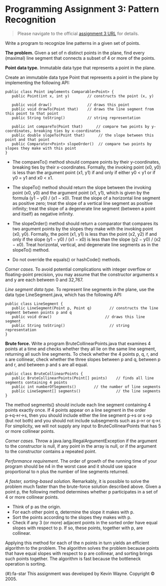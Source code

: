 # Programming Assignment 3: Pattern Recognition

> Please navigate to the official [assignment 3 URL](http://coursera.cs.princeton.edu/algs4/assignments/collinear.html) for details.

Write a program to recognize line patterns in a given set of points.

**The problem.** Given a set of n distinct points in the plane, find every (maximal) line segment that connects a subset of 4 or more of the points.

**Point data type.** Immutable data type that represents a point in the plane.

Create an immutable data type Point that represents a point in the plane by implementing the following API:

    public class Point implements Comparable<Point> {
       public Point(int x, int y)        // constructs the point (x, y)

       public void draw()                // draws this point
       public void drawTo(Point that)    // draws the line segment from this point to that point
       public String toString()          // string representation

       public int compareTo(Point that)      // compare two points by y-coordinates, breaking ties by x-coordinates
       public double slopeTo(Point that)      // the slope between this point and that point
       public Comparator<Point> slopeOrder()  // compare two points by slopes they make with this point
    }


- The compareTo() method should compare points by their y-coordinates, breaking ties by their x-coordinates. Formally, the invoking point (x0, y0) is less than the argument point (x1, y1) if and only if either y0 < y1 or if y0 = y1 and x0 < x1.

- The slopeTo() method should return the slope between the invoking point (x0, y0) and the argument point (x1, y1), which is given by the formula (y1 − y0) / (x1 − x0). Treat the slope of a horizontal line segment as positive zero; treat the slope of a vertical line segment as positive infinity; treat the slope of a degenerate line segment (between a point and itself) as negative infinity.

- The slopeOrder() method should return a comparator that compares its two argument points by the slopes they make with the invoking point (x0, y0). Formally, the point (x1, y1) is less than the point (x2, y2) if and only if the slope (y1 − y0) / (x1 − x0) is less than the slope (y2 − y0) / (x2 − x0). Treat horizontal, vertical, and degenerate line segments as in the slopeTo() method.

- Do not override the equals() or hashCode() methods.

*Corner cases*. To avoid potential complications with integer overflow or floating-point precision, you may assume that the constructor arguments x and y are each between 0 and 32,767.

*Line segment data type.* To represent line segments in the plane, use the data type LineSegment.java, which has the following API:

    public class LineSegment {
       public LineSegment(Point p, Point q)        // constructs the line segment between points p and q
       public void draw()                        // draws this line segment
       public String toString()                    // string representation
    }

**Brute force.** Write a program BruteCollinearPoints.java that examines 4 points at a time and checks whether they all lie on the same line segment, returning all such line segments. To check whether the 4 points p, q, r, and s are collinear, check whether the three slopes between p and q, between p and r, and between p and s are all equal.

    public class BruteCollinearPoints {
       public BruteCollinearPoints(Point[] points)    // finds all line segments containing 4 points
       public int numberOfSegments()        // the number of line segments
       public LineSegment[] segments()                // the line segments
    }

The method segments() should include each line segment containing 4 points exactly once. If 4 points appear on a line segment in the order p→q→r→s, then you should include either the line segment p→s or s→p (but not both) and you should not include subsegments such as p→r or q→r. For simplicity, we will not supply any input to BruteCollinearPoints that has 5 or more collinear points.

*Corner cases*. Throw a java.lang.IllegalArgumentException if the argument to the constructor is null, if any point in the array is null, or if the argument to the constructor contains a repeated point.

*Performance requirement*. The order of growth of the running time of your program should be n4 in the worst case and it should use space proportional to n plus the number of line segments returned.

*A faster, sorting-based solution.* Remarkably, it is possible to solve the problem much faster than the brute-force solution described above. Given a point p, the following method determines whether p participates in a set of 4 or more collinear points.

- Think of p as the origin.
- For each other point q, determine the slope it makes with p.
- Sort the points according to the slopes they makes with p.
- Check if any 3 (or more) adjacent points in the sorted order have equal slopes with respect to p. If so, these points, together with p, are collinear.

Applying this method for each of the n points in turn yields an efficient algorithm to the problem. The algorithm solves the problem because points that have equal slopes with respect to p are collinear, and sorting brings such points together. The algorithm is fast because the bottleneck operation is sorting.


 (#):fa-star
This assignment was developed by Kevin Wayne.
Copyright © 2005.